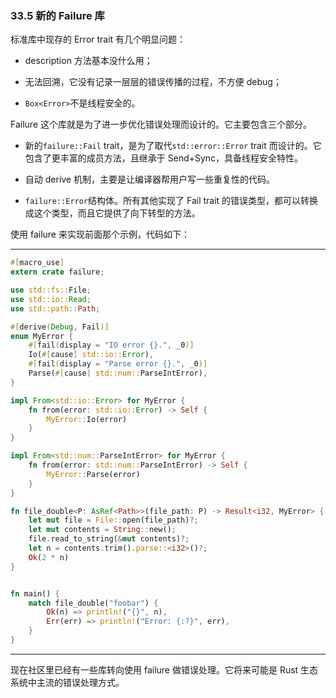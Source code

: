 ### 33.5 新的 Failure 库

标准库中现存的 Error trait 有几个明显问题：

* description 方法基本没什么用；

* 无法回溯，它没有记录一层层的错误传播的过程，不方便 debug；

* `Box<Error>`不是线程安全的。

Failure 这个库就是为了进一步优化错误处理而设计的。它主要包含三个部分。

* 新的`failure::Fail` trait，是为了取代`std::error::Error` trait 而设计的。它包含了更丰富的成员方法，且继承于 Send+Sync，具备线程安全特性。

* 自动 derive 机制，主要是让编译器帮用户写一些重复性的代码。

* `failure::Error`结构体。所有其他实现了 Fail trait 的错误类型，都可以转换成这个类型，而且它提供了向下转型的方法。

使用 failure 来实现前面那个示例，代码如下：

---

```rust
#[macro_use]
extern crate failure;

use std::fs::File;
use std::io::Read;
use std::path::Path;

#[derive(Debug, Fail)]
enum MyError {
    #[fail(display = "IO error {}.", _0)]
    Io(#[cause] std::io::Error),
    #[fail(display = "Parse error {}.", _0)]
    Parse(#[cause] std::num::ParseIntError),
}

impl From<std::io::Error> for MyError {
    fn from(error: std::io::Error) -> Self {
        MyError::Io(error)
    }
}

impl From<std::num::ParseIntError> for MyError {
    fn from(error: std::num::ParseIntError) -> Self {
        MyError::Parse(error)
    }
}

fn file_double<P: AsRef<Path>>(file_path: P) -> Result<i32, MyError> {
    let mut file = File::open(file_path)?;
    let mut contents = String::new();
    file.read_to_string(&mut contents)?;
    let n = contents.trim().parse::<i32>()?;
    Ok(2 * n)
}


fn main() {
    match file_double("foobar") {
        Ok(n) => println!("{}", n),
        Err(err) => println!("Error: {:?}", err),
    }
}
```

---

现在社区里已经有一些库转向使用 failure 做错误处理。它将来可能是 Rust 生态系统中主流的错误处理方式。
